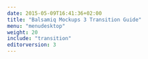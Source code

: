```yaml
---
date: 2015-05-09T16:41:36+02:00
title: "Balsamiq Mockups 3 Transition Guide"
menu: "menudesktop"
weight: 20
include: "transition"
editorversion: 3
---
```

